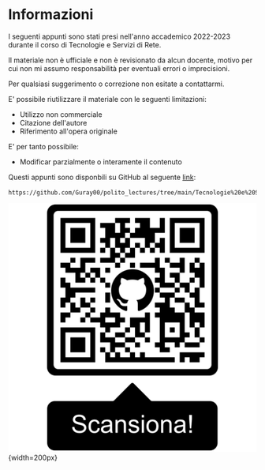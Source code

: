 # Informazioni

I seguenti appunti sono stati presi nell'anno accademico 2022-2023 durante il corso di Tecnologie e Servizi di Rete.

Il materiale non è ufficiale e non è revisionato da alcun docente, motivo per cui non mi assumo responsabilità per eventuali errori o imprecisioni.

Per qualsiasi suggerimento o correzione non esitate a contattarmi.

E' possibile riutilizzare il materiale con le seguenti limitazioni:

- Utilizzo non commerciale
- Citazione dell'autore
- Riferimento all'opera originale

E' per tanto possibile:

- Modificar parzialmente o interamente il contenuto

Questi appunti sono disponbili su GitHub al seguente [link](https://github.com/Guray00/polito_lectures/tree/main/Tecnologie%20e%20Servizi%20di%20Rete):

```text
https://github.com/Guray00/polito_lectures/tree/main/Tecnologie%20e%20Servizi%20di%20Rete
```

![Repository GitHub](../images/00_qrcode.png){width=200px}
